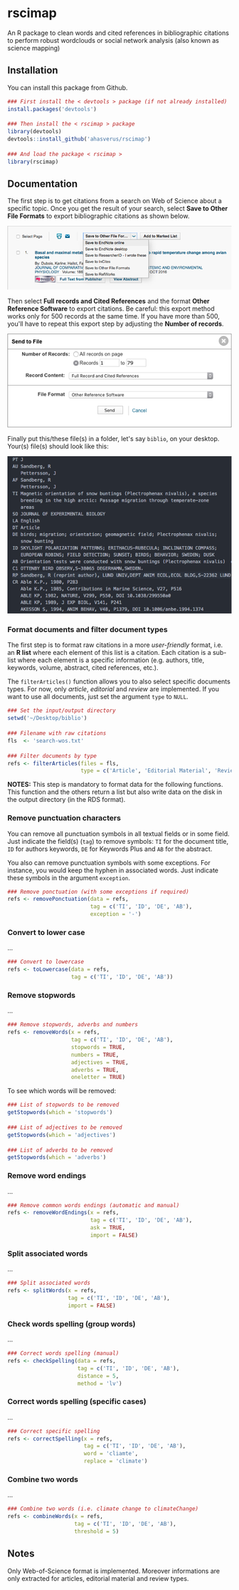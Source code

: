 # rscimap

An R package to clean words and cited references in bibliographic citations to perform robust wordclouds or social network analysis (also known as science mapping)




## Installation

You can install this package from Github.

```r
### First install the < devtools > package (if not already installed)
install.packages('devtools')

### Then install the < rscimap > package
library(devtools)
devtools::install_github('ahasverus/rscimap')

### And load the package < rscimap >
library(rscimap)
```

## Documentation

The first step is to get citations from a search on Web of Science about a specific topic.
Once you get the result of your search, select __Save to Other File Formats__ to export bibliographic citations as shown below.

![Screenshot of the Web of Science export interface](/img/wos1.png)

Then select __Full records and Cited References__ and the format __Other Reference Software__ to export citations. Be careful: this export method works only for 500 records at the same time. If you have more than 500, you'll have to repeat this export step by adjusting the __Number of records__.

![Screenshot of the Web of Science export interface](/img/wos2.png)

Finally put this/these file(s) in a folder, let's say `biblio`, on your desktop. Your(s) file(s) should look like this:

![Screenshot of the Web of Science export interface](/img/ris.png)



### Format documents and filter document types

The first step is to format raw citations in a more _user-friendly_ format, i.e. an __R list__ where each element of this list is a citation. Each citation is a sub-list where each element is a specific information (e.g. authors, title, keywords, volume, abstract, cited references, etc.).

The `filterArticles()` function allows you to also select specific documents types. For now, only _article_, _editorial_ and _review_ are implemented. If you want to use all documents, just set the argument `type` to `NULL`.

```r
### Set the input/output directory
setwd('~/Desktop/biblio')

### Filename with raw citations
fls  <- 'search-wos.txt'

### Filter documents by type
refs <- filterArticles(files = fls,
                       type = c('Article', 'Editorial Material', 'Review'))
```

**NOTES:** This step is mandatory to format data for the following functions. This function and the others return a list but also write data on the disk in the output directory (in the RDS format).




### Remove punctuation characters

You can remove all punctuation symbols in all textual fields or in some field. Just indicate the field(s) (`tag`) to remove symbols: `TI` for the document title, `ID` for authors keywords, `DE` for Keywords Plus and `AB` for the abstract.

You also can remove punctuation symbols with some exceptions. For instance, you would keep the hyphen in associated words. Just indicate these symbols in the argument `exception`.


```r
### Remove ponctuation (with some exceptions if required)
refs <- removePonctuation(data = refs,
                          tag = c('TI', 'ID', 'DE', 'AB'),
                          exception = '-')
```



### Convert to lower case

...

```r
### Convert to lowercase
refs <- toLowercase(data = refs,
                    tag = c('TI', 'ID', 'DE', 'AB'))
```



### Remove stopwords

...

```r
### Remove stopwords, adverbs and numbers
refs <- removeWords(x = refs,
                    tag = c('TI', 'ID', 'DE', 'AB'),
                    stopwords = TRUE,
                    numbers = TRUE,
                    adjectives = TRUE,
                    adverbs = TRUE,
                    oneletter = TRUE)
```

To see which words will be removed:

```r
### List of stopwords to be removed
getStopwords(which = 'stopwords')

### List of adjectives to be removed
getStopwords(which = 'adjectives')

### List of adverbs to be removed
getStopwords(which = 'adverbs')
```


### Remove word endings

...

```r
### Remove common words endings (automatic and manual)
refs <- removeWordEndings(x = refs,
                          tag = c('TI', 'ID', 'DE', 'AB'),
                          ask = TRUE,
                          import = FALSE)
```



### Split associated words

...

```r
### Split associated words
refs <- splitWords(x = refs,
                   tag = c('TI', 'ID', 'DE', 'AB'),
                   import = FALSE)
```


### Check words spelling (group words)

...

```r
### Correct words spelling (manual)
refs <- checkSpelling(data = refs,
                      tag = c('TI', 'ID', 'DE', 'AB'),
                      distance = 5,
                      method = 'lv')
```



### Correct words spelling (specific cases)

...

```r
### Correct specific spelling
refs <- correctSpelling(x = refs,
                        tag = c('TI', 'ID', 'DE', 'AB'),
                        word = 'cliamte',
                        replace = 'climate')
```



### Combine two words

...

```r
### Combine two words (i.e. climate change to climateChange)
refs <- combineWords(x = refs,
                     tag = c('TI', 'ID', 'DE', 'AB'),
                     threshold = 5)
```

## Notes

Only Web-of-Science format is implemented. Moreover informations are only extracted for articles, editorial material and review types.
